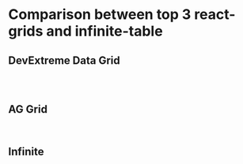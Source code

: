 # Comparison between top 3 react-grids and infinite-table

## DevExtreme Data Grid

<Sandpack deps="devextreme-react,devextreme">

```tsx file=devexpress.app.tsx

```

```html file=devexpress.index.html

```

```ts file=columns.ts

```

</Sandpack>

## AG Grid

<Sandpack deps="ag-grid-community,ag-grid-react,ag-grid-enterprise">

```tsx file=aggrid.page.tsx

```

```ts file=columns.ts

```

</Sandpack>

## Infinite

<Sandpack >

```tsx file=infinite.page.tsx

```

```ts file=columns.ts

```

</Sandpack>
